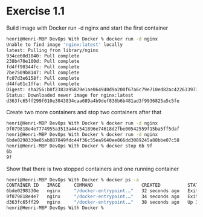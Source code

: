 # Exercise 1.1

Build image with Docker run -d nginx and start the first container

```bash
henri@Henri-MBP DevOps With Docker % docker run -d nginx
Unable to find image 'nginx:latest' locally
latest: Pulling from library/nginx
934ce60d1040: Pull complete 
238b470e100d: Pull complete 
fd4ff90344fc: Pull complete 
7be7509b8147: Pull complete 
fc07d3e6158f: Pull complete 
d44fa61c1ffa: Pull complete 
Digest: sha256:b8f2383a95879e1ae064940d9a200f67a6c79e710ed82ac42263397367e7cc4e
Status: Downloaded newer image for nginx:latest
d363fc65ff299f010e3043834caa689a4b9def836b6b481ad3f9936825a5c5fe
```

Create two more containers and stop two containers after that

```bash
henri@Henri-MBP DevOps With Docker % docker run -d nginx
9f079818e4e7774955a3513a44c541896e74618d2fbe00542559f15ba5ff5daf
henri@Henri-MBP DevOps With Docker % docker run -d nginx
6bde0298330e05ab887849fdc44f36c55ea9640ee866dd3089245a88bbe07c58
henri@Henri-MBP DevOps With Docker % docker stop 6b 9f
6b
9f
```

Show that there is two stopped containers and one running container

```bash
henri@Henri-MBP DevOps With Docker % docker ps -a
CONTAINER ID   IMAGE     COMMAND                  CREATED          STATUS                     PORTS     NAMES
6bde0298330e   nginx     "/docker-entrypoint.…"   32 seconds ago   Exited (0) 4 seconds ago             mystifying_mahavira
9f079818e4e7   nginx     "/docker-entrypoint.…"   34 seconds ago   Exited (0) 4 seconds ago             zen_kepler
d363fc65ff29   nginx     "/docker-entrypoint.…"   38 seconds ago   Up 37 seconds              80/tcp    magical_hugle
henri@Henri-MBP DevOps With Docker % 
```